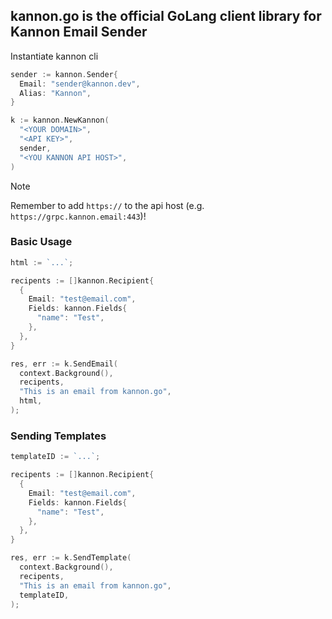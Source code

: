 ## kannon.go is the official GoLang client library for Kannon Email Sender

Instantiate kannon cli

```go
sender := kannon.Sender{
  Email: "sender@kannon.dev",
  Alias: "Kannon",
}

k := kannon.NewKannon(
  "<YOUR DOMAIN>",
  "<API KEY>",
  sender,
  "<YOU KANNON API HOST>",
)
```

> [!NOTE]
> Remember to add `https://` to the api host (e.g. `https://grpc.kannon.email:443`)!

### Basic Usage

```go
html := `...`;

recipents := []kannon.Recipient{
  {
    Email: "test@email.com",
    Fields: kannon.Fields{
      "name": "Test",
    },
  },
}

res, err := k.SendEmail(
  context.Background(),
  recipents,
  "This is an email from kannon.go",
  html,
);
```

### Sending Templates

```go
templateID := `...`;

recipents := []kannon.Recipient{
  {
    Email: "test@email.com",
    Fields: kannon.Fields{
      "name": "Test",
    },
  },
}

res, err := k.SendTemplate(
  context.Background(),
  recipents,
  "This is an email from kannon.go",
  templateID,
);
```
